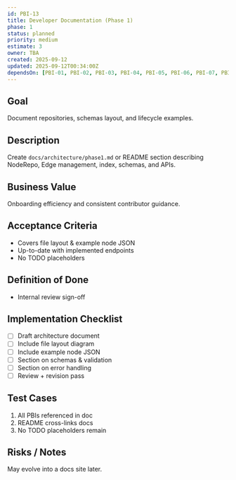 ```yaml
---
id: PBI-13
title: Developer Documentation (Phase 1)
phase: 1
status: planned
priority: medium
estimate: 3
owner: TBA
created: 2025-09-12
updated: 2025-09-12T00:34:00Z
dependsOn: [PBI-01, PBI-02, PBI-03, PBI-04, PBI-05, PBI-06, PBI-07, PBI-08, PBI-09, PBI-10, PBI-11, PBI-12]
---
```


## Goal
Document repositories, schemas layout, and lifecycle examples.

## Description
Create `docs/architecture/phase1.md` or README section describing NodeRepo, Edge management, index, schemas, and APIs.

## Business Value
Onboarding efficiency and consistent contributor guidance.

## Acceptance Criteria
- Covers file layout & example node JSON
- Up-to-date with implemented endpoints
- No TODO placeholders

## Definition of Done
- Internal review sign-off

## Implementation Checklist
- [ ] Draft architecture document
- [ ] Include file layout diagram
- [ ] Include example node JSON
- [ ] Section on schemas & validation
- [ ] Section on error handling
- [ ] Review + revision pass

## Test Cases
1. All PBIs referenced in doc
2. README cross-links docs
3. No TODO placeholders remain

## Risks / Notes
May evolve into a docs site later.
